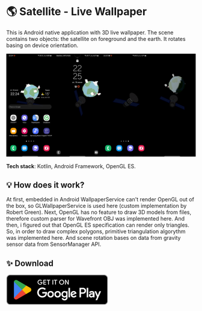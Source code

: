 # :earth_americas: Satellite - Live Wallpaper

This is Android native application with 3D live wallpaper.
The scene contains two objects: the satellite on foreground and the earth.
It rotates basing on device orientation.

![screenshots](assets/collage.png)

**Tech stack**: Kotlin, Android Framework, OpenGL ES.

## :bulb: How does it work?

At first, embedded in Android WallpaperService can't render OpenGL out of the box, 
so GLWallpaperService is used here (custom implementation by Robert Green).
Next, OpenGL has no feature to draw 3D models from files, therefore custom parser for Wavefront OBJ was implemented here.
And then, i figured out that OpenGL ES specification can render only triangles.
So, in order to draw complex polygons, primitive triangulation algorythm was implemented here.
And scene rotation bases on data from gravity sensor data from SensorManager API.

## :sparkles: Download

[![google play button](assets/google_play.png)](https://play.google.com/store/apps/details?id=com.vl.satellitelivewallpaper)